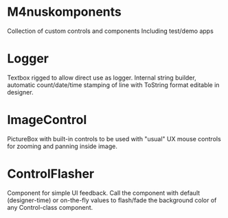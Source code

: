 # M4nuskomponents
Collection of custom controls and components
Including test/demo apps

# Logger
Textbox rigged to allow direct use as logger. 
Internal string builder, automatic count/date/time stamping of line with ToString format editable in designer.

# ImageControl
PictureBox with built-in controls to be used with "usual" UX mouse controls for zooming and panning inside image.

# ControlFlasher
Component for simple UI feedback. Call the component with default (designer-time) or on-the-fly values to flash/fade the background color of any Control-class component.